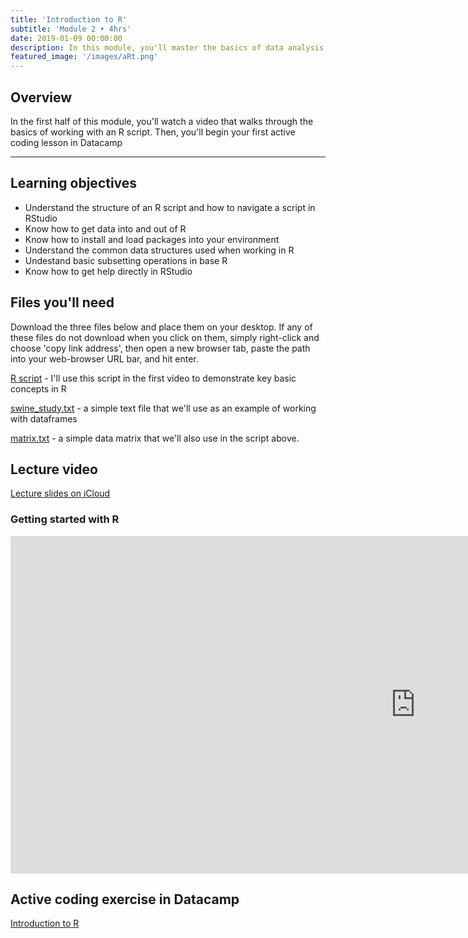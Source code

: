 ```yaml
---
title: 'Introduction to R'
subtitle: 'Module 2 • 4hrs'
date: 2019-01-09 00:00:00
description: In this module, you'll master the basics of data analysis in R, including working with vectors, lists, and data frames.  You'll also practice using R by working with real datasets.
featured_image: '/images/aRt.png'
---
```


## Overview

In the first half of this module, you'll watch a video that walks through the basics of working with an R script.  Then, you'll begin your first active coding lesson in Datacamp

---

## Learning objectives

* Understand the structure of an R script and how to navigate a script in RStudio
* Know how to get data into and out of R
* Know how to install and load packages into your environment
* Understand the common data structures used when working in R
* Undestand basic subsetting operations in base R
* Know how to get help directly in RStudio

## Files you'll need

Download the three files below and place them on your desktop.  If any of these files do not download when you click on them, simply right-click and choose 'copy link address', then open a new browser tab, paste the path into your web-browser URL bar, and hit enter.

[R script](https://drive.google.com/file/d/1ZWf_k9BPMRBVO6RGk00wdR4fNCW6O2CH/view?usp=sharing) - I'll use this script in the first video to demonstrate key basic concepts in R

[swine_study.txt](https://drive.google.com/file/d/1ZZjAObjSWVl6tNg0qu-pCEagsTAm6K2i/view?usp=sharing) - a simple text file that we'll use as an example of working with dataframes

[matrix.txt](https://drive.google.com/file/d/1ZV1rPgMVlNf1GULB-iQ_VRPbErPZ6_T9/view?usp=sharing) - a simple data matrix that we'll also use in the script above.


## Lecture video

[Lecture slides on iCloud](https://www.icloud.com/keynote/084BDHizLJHY4-G04OmHUiXfw#module%5F02%5FRbasics)

### Getting started with R

<iframe src="https://player.vimeo.com/video/848120605" width="1296" height="540" frameborder="0" allow="autoplay; fullscreen" allowfullscreen></iframe>


## Active coding exercise in Datacamp

[Introduction to R](https://www.datacamp.com/courses/free-introduction-to-r)

